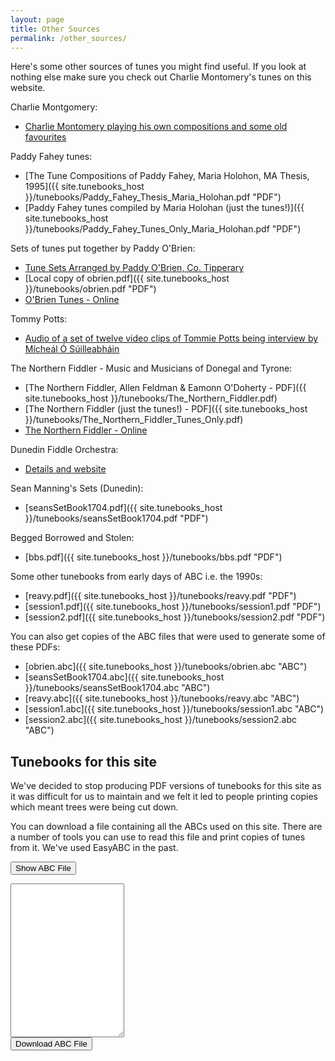 ```yaml
---
layout: page
title: Other Sources
permalink: /other_sources/
---
```

Here's some other sources of tunes you might find useful. If you look at nothing
else make sure you check out Charlie Montomery's tunes on this website.

Charlie Montgomery:

 * [Charlie Montomery playing his own compositions and some old favourites](/charlie_montgomery/)

Paddy Fahey tunes:

 * [The Tune Compositions of Paddy Fahey, Maria Holohon, MA Thesis, 1995]({{ site.tunebooks_host }}/tunebooks/Paddy_Fahey_Thesis_Maria_Holohan.pdf "PDF")
 * [Paddy Fahey tunes compiled by Maria Holohan (just the tunes!)]({{ site.tunebooks_host }}/tunebooks/Paddy_Fahey_Tunes_Only_Maria_Holohan.pdf "PDF")

Sets of tunes put together by Paddy O'Brien:

 * [Tune Sets Arranged by Paddy O'Brien, Co. Tipperary](http://www.ceolas.org/pub/tunes/tunes.pdf/POB.pdf)
  * [Local copy of obrien.pdf]({{ site.tunebooks_host }}/tunebooks/obrien.pdf "PDF")
  * [O'Brien Tunes - Online](/obrientunes/)

Tommy Potts:

 * [Audio of a set of twelve video clips of Tommie Potts being interview by Mícheál Ó Súilleabháin](/pottstunes/)

 The Northern Fiddler - Music and Musicians of Donegal and Tyrone:

 * [The Northern Fiddler, Allen Feldman & Eamonn O'Doherty - PDF]({{ site.tunebooks_host }}/tunebooks/The_Northern_Fiddler.pdf)
 * [The Northern Fiddler (just the tunes!) - PDF]({{ site.tunebooks_host }}/tunebooks/The_Northern_Fiddler_Tunes_Only.pdf)
 * [The Northern Fiddler - Online](/northernfiddler/)

Dunedin Fiddle Orchestra:

 * [Details and website ](http://www.kiwifolk.com/dfc/ "WEBSITE")

Sean Manning's Sets (Dunedin):

 * [seansSetBook1704.pdf]({{ site.tunebooks_host }}/tunebooks/seansSetBook1704.pdf "PDF")

Begged Borrowed and Stolen:

 * [bbs.pdf]({{ site.tunebooks_host }}/tunebooks/bbs.pdf "PDF")

Some other tunebooks from early days of ABC i.e. the 1990s:

 * [reavy.pdf]({{ site.tunebooks_host }}/tunebooks/reavy.pdf "PDF")
 * [session1.pdf]({{ site.tunebooks_host }}/tunebooks/session1.pdf "PDF")
 * [session2.pdf]({{ site.tunebooks_host }}/tunebooks/session2.pdf "PDF")

 You can also get copies of the ABC files that were used to generate some of these PDFs:

 * [obrien.abc]({{ site.tunebooks_host }}/tunebooks/obrien.abc "ABC")
 * [seansSetBook1704.abc]({{ site.tunebooks_host }}/tunebooks/seansSetBook1704.abc "ABC")
 * [reavy.abc]({{ site.tunebooks_host }}/tunebooks/reavy.abc "ABC")
 * [session1.abc]({{ site.tunebooks_host }}/tunebooks/session1.abc "ABC")
 * [session2.abc]({{ site.tunebooks_host }}/tunebooks/session2.abc "ABC")

Tunebooks for this site
---------

We've decided to stop producing PDF versions of tunebooks for this site as it was difficult for us to maintain and we felt it led to people printing copies which meant trees were being cut down. 

You can download a file containing all the ABCs used on this site. There are a number of tools you can use to read this file and print copies of tunes from it. We've used EasyABC in the past.

<form id="ABCform">
    <input type="button" class="filterButton" value="Show ABC File" onclick="toggle(this);">
</form>

<div class="formParent abcSource">
    <div id='abcSource' class="abcSource formChild">
        <div class="row">
            <textarea name='abcText' id="abcText" class="abcText"
                rows="16" spellcheck="false"></textarea>
        </div>
        <div class="row">
            <span title="Download the ABC you've entered. Don't lose your work!">
        	    <input value='Download ABC File' type='button' class="filterButton"
                onclick='wssTools.downloadFile("WellingtonIrishSessions.abc", 
                        document.getElementById("abcText").value)' />
            </span>
        </div>
    </div>
</div>

<script>
window.store = {
    {% assign tunes = site.tunes %}
    {% assign sortedtunes = tunes | sort: 'titleID' %}
    {% assign tuneID = 1 %}
    {% for tune in sortedtunes %}
        "{{ tuneID }}": {
            "title": "{{ tune.title | xml_escape }}",
            "tuneID": "{{ tuneID }}",
            "abc": "{{ tune.abc | uri_escape }}"
            }{% unless forloop.last %},{% endunless %}
        {% assign tuneID = tuneID | plus: 1 %}
    {% endfor %}
};
</script>

<script src="{{ site.js_host }}/js/buildABCsource.js"></script>

<script>
function toggle(button) {
    switch (button.value) {
        case "Show ABC File":
            button.value = "Hide ABC File";
            buildABCsource.displayABCsource();      
            document.getElementById('abcSource').style.display= "block" ;
            break;
        case "Hide ABC File":
            button.value = "Show ABC File";
            document.getElementById('abcText').innerHTML = '';
            document.getElementById('abcSource').style.display= "none" ;
            break;
    }
}
</script>

